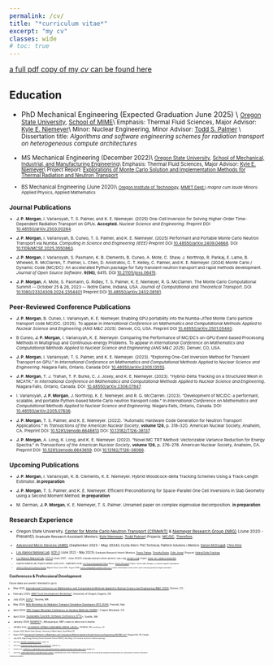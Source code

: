 ```yaml
---
permalink: /cv/
title: "*curriculum vitae*"
excerpt: "my cv"
classes: wide
# toc: true
---
```


[a full pdf copy of my *cv* can be found here](/assets/docs/cv.pdf)

## Education

* PhD Mechanical Engineering  (Expected Graduation June 2025) \\
<small> [Oregon State University](https://oregonstate.edu/), [School of MIME](https://engineering.oregonstate.edu/MIME)\\
        Emphasis: Thermal Fluid Sciences,
        Major Advisor: [Kyle E. Niemeyer](https://niemeyer-research-group.github.io/)\\
        Minor: Nuclear Engineering, 
        Minor Advisor: [Todd S. Palmer](https://engineering.oregonstate.edu/people/todd-palmer) \\
        Dissertation title: *Algorithms and software engineering schemes for radiation transport on heterogeneous compute architectures*

* MS Mechanical Engineering (December 2022)\\
<small> [Oregon State University](https://oregonstate.edu/), [School of Mechanical, Industrial, and Manufacturing Engineering](https://engineering.oregonstate.edu/MIME)\\
        Emphasis: Thermal Fluid Sciences, 
        Major Advisor: [Kyle E. Niemeyer](https://niemeyer-research-group.github.io/)\\
        Project Report: [Explorations of Monte Carlo Solution and Implementation Methods for Thermal Radiation and Neutron Transport](/assets/docs/masters.pdf)

* BS Mechanical Engineering (June 2020)\\
<small> [Oregon Institute of Technology](https://www.oit.edu/), [MMET Dept.](https://www.oit.edu/academics/engineering-technology-management/mmet)\\
        *magna cum laude* 
        Minors: Applied Physics, Applied Mathematics

## Journal Publications

* **J. P. Morgan**, I. Variansyah, T. S. Palmer, and K. E. Niemeyer. (2025) One-Cell Inversion for Solving Higher-Order Time-Dependent Radiation Transport on GPUs. **Accepted.** *Nuclear Science and Engineering.* Preprint DOI [10.48550/arXiv.2503.00264](https://doi.org/10.48550/arXiv.2503.00264).

* **J. P. Morgan**, I. Variansyah, B. Cuneo, T. S. Palmer, and K. E. Niemeyer. (2025) Performant and Portable Monte Carlo Neutron Transport via Numba. *Computing in Science and Engineering (IEEE)* Preprint DOI [10.48550/arXiv.2409.04668](https://arxiv.org/abs/2409.04668). DOI [10.1109/MCSE.2025.3550863](https://doi.org/10.1109/MCSE.2025.3550863).

* **J. P. Morgan**, I. Variansyah, S. Pasmann, K. B. Clements, B. Cuneo, A. Mote, C. Shaw, J. Northrop, R. Pankaj, E. Lame, B. Whewell, R. McClarren, T. Palmer, L. Chen, D. Anistratov, C. T. Kelley, C. Palmer, and K. E. Niemeyer. (2024) Monte Carlo / Dynamic Code (MC/DC): An accelerated Python package for fully transient neutron transport and rapid methods development. *Journal of Open Source Software*. **9(96)**, 6415. DOI [10.21105/joss.06415]( https://doi.org/10.21105/joss.06415).

* **J. P. Morgan**, A. Mote, S. Pasmann, G. Ridley, T. S. Palmer, K. E. Niemeyer, R. G. McClarren. The Monte Carlo Computational Summit -- October 25 & 26, 2023 -- Notre Dame, Indiana, USA. *Journal of Computational and Theoretical Transport*. DOI [10.1080/23324309.2024.2354401](https://doi.org/10.1080/23324309.2024.2354401) Preprint DOI [10.48550/arXiv.2402.08161](https://doi.org/10.48550/arXiv.2402.08161).

## Peer-Reviewed Conference Publications

* **J. P. Morgan**, B. Cuneo, I. Variansyah, K. E. Niemeyer. Enabling GPU portability into the Numba-JITed Monte Carlo particle transport code MC/DC. (2025). To appear in *International Conference on Mathematics and Computational Methods Applied to Nuclear Science and Engineering (ANS M&C 2025).* Denver, CO, USA. Preprint DOI [10.48550/arXiv.2501.05440](https://doi.org/10.48550/arXiv.2501.05440).

* B Cuneo, **J. P. Morgan**, I. Variansyah, K. E. Niemeyer. Comparing the Performance of MC/DC’s on-GPU Event-based Processing Methods in Multigroup and Continuous-energy Problems. To appear in *International Conference on Mathematics and Computational Methods Applied to Nuclear Science and Engineering (ANS M&C 2025).* Denver, CO, USA.

* **J. P. Morgan**, I. Variansyah, T. S. Palmer, and K. E. Niemeyer. (2023). “Exploring One-Cell Inversion Method for Transient Transport on GPU.” In *International Conference on Mathematics and Computational Methods Applied to Nuclear Science and Engineering*. Niagara Falls, Ontario, Canada DOI: [10.48550/arXiv:2305.13555](https://doi.org/10.48550/arXiv.2305.13555).

* **J. P. Morgan**, T. J. Trahan, T. P. Burke, C. J. Josey, and K. E. Niemeyer. (2023). “Hybrid-Delta Tracking on a Structured Mesh in MCATK.” In *International Conference on Mathematics and Computational Methods Applied to Nuclear Science and Engineering*. Niagara Falls, Ontario, Canada. DOI: [10.48550/arXiv.2306.07847](https://doi.org/10.48550/arXiv.2306.07847).

* I. Variansyah, **J. P. Morgan**, J. Northrop, K. E. Niemeyer, and R. G. McClarren. (2023). “Development of MC/DC: a performant, scalable, and portable Python-based Monte Carlo neutron transport code.” In *International Conference on Mathematics and Computational Methods Applied to Nuclear Science and Engineering*. Niagara Falls, Ontario, Canada. DOI: [10.48550/arXiv:2305.07636](https://doi.org/10.48550/arXiv.2305.07636).

* **J. P. Morgan**, T. S. Palmer, and K. E. Niemeyer. (2022). “Automatic Hardware Code Generation for Neutron Transport Applications.” In *Transactions of the American Nuclear Society*, **volume 126**, p. 318–320. American Nuclear Society, Anaheim, CA. Preprint DOI: [10.5281/zenodo.6646813](https://doi.org/10.5281/zenodo.6646813) DOI: [10.13182/T126-38137](https://doi.org/10.13182/T126-38137).

*  **J. P. Morgan**, A. Long, K. Long, and K. E. Niemeyer. (2022). “Novel MC TRT Method: Vectorizable Variance Reduction for Energy Spectra.” In *Transactions of the American Nuclear Society*, **volume 126**, p. 276–278. American Nuclear Society, Anaheim, CA. Preprint DOI: [10.5281/zenodo.6643659](https://doi.org/10.5281/zenodo.6643659). DOI [10.13182/T126-38066](https://doi.org/10.13182/T126-38066).

## Upcoming Publications

*  **J. P. Morgan**, I. Variansyah, K. B. Clements, K. E. Niemeyer. Hybrid Woodcock-delta Tracking Schemes Using a Track-Length Estimator. **in preparation**

* **J. P. Morgan**,  T. S. Palmer, and K. E. Niemeyer. Efficient Preconditioning for Space-Parallel One Cell Inversions in Slab Geometry using a Second Moment Method. **in preparation**

* M. Derman, **J. P. Morgan**, K. E. Niemeyer, T. S. Palmer. Unnamed paper on complex eigenvalue decomposition. **in preparation**

## Research Experience

* Oregon State University, [Center for Monte Carlo Neutron Transport (CEMeNT)](https://cement-psaap.github.io/) & [Niemeyer Research Group (NRG)](https://niemeyer-research-group.github.io/) (June 2020 - Present)\\
<small> Graduate Research Assistant\\
        Mentors: [Kyle Niemeyer](https://niemeyer-research-group.github.io/), [Todd Palmer](https://engineering.oregonstate.edu/people/todd-palmer)\\
        Projects: [MC/DC](/_posts/mcdc_a.md), [Therefore](/work/therefore.md), 

* [Advanced Micro Devices (AMD)](https://www.amd.com/en.html) (September 2023 - May 2024)\\
<small> Co/Op Intern: PhD Technical; Platform Solutions \\
        Mentors: [Damon McDougall](https://www.linkedin.com/in/damon-mcdougall-726012132/), [Chris Kime](https://www.linkedin.com/in/chris-kime-070a84/)

* [Los Alamos National Lab](https://www.lanl.gov/), [XCP-3](https://www.lanl.gov/org/padwp/adx/computational-physics/xcp-3-monte-carlo/index.php) (June 2022 - May 2023)\\
<small> Graduate Research Intern\\
        Mentors: [Travis Trahan](https://www.linkedin.com/in/travis-trahan/), [Timothy Burke](https://orcid.org/0000-0003-2363-085X), [Colin Josey](https://orcid.org/0000-0002-3210-5806)\\
        Projects: [Hybrid Delta Tracking](/work/mcatk)

* [Los Alamos National Lab](https://www.lanl.gov/), [CCS-2](https://www.lanl.gov/org/ddste/aldsc/computer-computational-statistical-sciences/computational-physics-methods/index.php) (June 2021 - June 2022)\\
<small> Graduate Research Intern\\
        Mentors: Alex Long, [Kendra Long](https://orcid.org/0000-0003-2069-8103)\\
        Project: [Novel TRT Variance Reduction](/work/trt)

* Argonne National Lab, Physics Division (June 2019 - September 2019)\\
<small> [Lee Teng Undergraduate Fellow](https://www.anl.gov/aai/lee-teng-internship)\\
        Mentor: [Brahim Mustapha](https://www.anl.gov/profile/brahim-mustapha)\\
        Project: Cancer radio therapy x-y scanner magnet optimization

* [Jefferson National Accelerator Facility](https://www.jlab.org/), Magnet Group (June 2018 - August 2018)\\
<small> [Science Undergraduate Laboratory Intern (SULI)](https://science.osti.gov/wdts/suli)\\
        Mentor: Renuka Rajput-Goshal\\
        Project: Super conducting quadrupole magnet optimization


## Conferences & Professional Development
Future dates are events I intended to go to.

* May 2025, [International Conference on Mathematics and Computational Methods Applied to Nuclear Science and Engineering (M&C 2025)](https://www.ans.org/meetings/mc2025/), Denver, CO
[<i class='fa fa-file-pdf'></i>](https://doi.org/10.48550/arXiv.2501.05440)
[<i class='fa fa-file-powerpoint'></i>](https://doi.org/10.5281/zenodo.15330987),
[<i class='fa fa-file-pdf'></i>](https://doi.org/10.48550/arXiv.2305.13555)

* February 2025, [AMD Tools Development Workshop*](https://www.cs.uoregon.edu/AMD-event-2025/), University of Oregon, Eugene, OR

* July 2024, [SciPy*](https://www.scipy2024.scipy.org/), Tacoma, WA
[<i class='fa fa-file-powerpoint'></i>](https://zenodo.org/records/13942357)
[<i class='fa fa-file-video'></i>](https://youtu.be/4ylldAq8S90?si=HOxVntSQYFNGXFvo)

* May 2024, [NEA Workshop for Radiation Transport Simulation Developers (RTS 2024)](https://www.oecd-nea.org/jcms/pl_90085/workshop-for-radiation-transport-simulation-developers-rts-2024?utm_source=mnb&utm_medium=email&utm_campaign=february2024), Frascati, Italy

* April 2024, [18th Copper Mountain Conference on Iterative Methods (SIAM)](https://grandmaster.colorado.edu/copper/2024/)*, Copper Mountain, CO [<i class='fa fa-file-powerpoint'></i>](https://zenodo.org/records/13942357)

* April 2024, [Sustainable Scientific Software Conference (S<sup>3</sup>C)](https://s3c.sandia.gov/)*, Seattle, WA [<i class='fa fa-file-powerpoint'></i>](https://zenodo.org/doi/10.5281/zenodo.10961826)

* January 2024, [NUWEST](https://illinois-ceesd.github.io/nuwest/)*, Albuquerque, NM [<i class='fa fa-file-powerpoint'></i>](https://github.com/jpmorgan98/nuwest-mcdc-jpmorgan)\\
<small> unable to attend due to weather

* January 2024, [US Research Software Sustainability Institute (URSSI)*](https://github.com/si2-urssi/winterschool-Jan2024), Portland, OR\\
<small> worked as a TA

* October 2023, Monte Carlo Summit, University of Notre Dame, South Bend, IN

* August 2023, [International Conference on Mathematics and Computational Methods Applied to Nuclear Science and Engineering (ANS M&C Intl.)*](https://mc2023.com/), Niagara Falls, ON, Canada
[<i class='fa fa-file-pdf'></i>](https://doi.org/10.48550/arXiv.2305.13555) [<i class='fa fa-file-powerpoint'></i>](https://zenodo.org/records/10511837),
[<i class='fa fa-file-pdf'></i>](https://doi.org/10.48550/arXiv.2306.07847) [<i class='fa fa-file-image'></i>](https://zenodo.org/records/10511913),
[<i class='fa fa-file-pdf'></i>](https://doi.org/10.48550/arXiv.2305.07636)

* July 2023, High Energy Density Science Summer School (HEDS), San Diego, CA\\
<small> Hosted at University of California San Diego

* July 2022, [Scientific Computing in Python*](https://conference.scipy.org/), Austin, TX [<i class='fa fa-file-powerpoint'></i>](https://zenodo.org/record/6946791)

* June 2022 [American Nuclear Society Annual Conference*](https://www.ans.org/meetings/am2022/), Anaheim, CA
[<i class='fa fa-file-pdf'></i>](https://zenodo.org/records/6643659) [<i class='fa fa-file-powerpoint'></i>](https://doi.org/10.2172/1821347),
[<i class='fa fa-file-pdf'></i>](https://zenodo.org/records/6646813) [<i class='fa fa-file-powerpoint'></i>](https://zenodo.org/records/6646833). 

* October 2021, [Conference on Mathematics and Computational Methods Applied to Nuclear Science (M&C 2021)](https://www.ans.org/meetings/mc2021/), Raleigh, NC\\

* June 2018, [United States Particle Accelerator School (USPAS)](https://uspas.fnal.gov/), Albuquerque, NM\\
<small> Course: *Fundamentals of Accelerator Physics and Technology with Simulations and Measurements Lab*\\
        Credit provided by University of New Mexico

<small>*presented at conference
